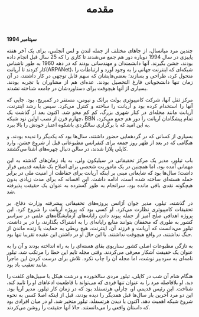 ﻿---
layout: page
title: مقدمه
weight: 0
---
<style>
  p {
    text-align: justify;
  }
</style>
**سپتامبر 1994**


چندین مرد میانسال، از جاهای مختلف از جمله لندن و لس آنجلس، برای یک آخر هفته پاییزی در سال 1994 دوباره دور هم جمع می‌شدند تا کاری را که 25 سال قبل انجام داده بودند، جشن بگیرند. آنها دانشمندان و مهندسانی بودند که در دهه 1960 به طور ناشناس کار کردند تا آرپانت(ARPANet)، شبکه‌ای که اینترنت جهانی را به وجود آورد و ارتباطات را متحول کرد، طراحی و بسازند؛ بعضی‌هایشان که سهم قابل توجهی در کار داشتند، در آن زمان تنها دانشجویانی فارغ التحصیل بودند. عده‌ای هم از مشاوران با تجربه بودند. بسیاری از آنها هیچوقت برای دستاوردشان در جامعه شناخته نشدند.

مرکز ثقل آنها، شرکت کامپیوتری  بولت برانک و نیومن، مستقر در کمبریج، بود. جایی که آنها را استخدام کرده بود و آرپانت را ساخته و کنترل می‌کرد. سپس با رشد اینترنت، آرپانت مانند محله‌ای در کنار شهری بزرگ، کم کم محو شد. اکنون بعد از گذشت یک چهارم قرن از نصب اولین  نود شبکه، BBN تمام پیشگامان آرپانت را دور هم جمع می‌کرد، به این امید که با برگزاری سالگرد‌ی باشکوه اعتبار خودش را بالا ببرد.

بسیاری از کسانی که در گردهمایی حضور داشتند، سال‌ها بود که یکدیگر را ندیده بودند. و هنگامی که در بعد از ظهر روز جمعه برای کنفرانس مطبوعاتی قبل از شروع جشن، وارد  کاپلی پلازا شدند، در سالن دنبال چهره‌های آشنا می‌گشتند.

باب تیلور، مدیر یک مرکز تحقیقاتی در سیلیکون ولی، به یاد زمان‌های گذشته به این مهمانی آمده بود، اما همچنین در یک ماموریت شخصی برای اصلاح یک شایعه قدیمی قرار داشت؛ سال‌ها بود که شایعاتی مبنی بر اینکه آرپانت برای حفاظت از امنیت ملی در برابر حمله هسته‌ای ساخته شده است، ادامه داشت. این افسانه که برای مدت زیادی بدون هیچگونه نقدی باقی مانده بود، سرانجام به طور گسترده به عنوان یک حقیقت پذیرفته شد.

در گذشته، تیلور، مدیر جوان  آژانس پروژه‌های تحقیقاتی پیشرفته وزارت دفاع، بر تحقیقات کامپیوتری نظارت می‌کرد. او کسی بود که پروژه آرپانت را شروع کرد. این پروژه اهدافی صلح آمیز از جمله پیوند دادن رایانه‌های آزمایشگاه‌های علمی در سراسر کشور به طوری که محققان بتوانند منابع رایانه‌ای را به اشتراک بگذارند، را در بر داشت. تیلور می‌دانست که آرپانت و فرزند آن، اینترنت، هیچ ربطی به حمایت یا زنده ماندن از جنگ نداشتند، در واقع هیچوقت نداشتند. با این حال او در داشتن این عقیده تقریبا تنها بود.

به تازگی مطبوعات اصلی کشور سناریوی بقای هسته‌ای را به راه انداخته بودند و آن را به عنوان یک حقیقت آشکار معرفی می‌کردند. وقتی مجله تایم این خطا را مرتکب شد، تیلور نامه‌ای به سردبیر نوشت، اما مجله آن را چاپ نکرد. تلاش برای درست کردن این ماجرا مانند تعقیب باد بود.

هنگام شام آن شب در کاپلی، تیلور مردی سالخورده و درشت هیکل با سبیل‌های کلفت را دید. او بلافاصله مرد را به عنوان تنها فردی که می‌تواند با قاطعیت ادعاهای او را تایید کند، شناخت. این رئیس قدیمی او،  چارلی هرتسفلد بود که در زمان کار تیلور، مدیر  آرپا بود. این دو مرد آخرین بار سال‌ها قبل همدیگر را دیده بودند، قبل از اینکه اصلا کسی به نحوه شروع شبکه اهمیت دهد. اکنون با دیدن هرتسفلد، تیلور متحیر شد. او در میان افرادی بود که داستان واقعی را می‌دانستند. حالا آنها حقیقت را روشن می‌کردند.

